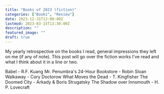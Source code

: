 ```yaml
---
title: "Books of 2023 (fiction)"
categories: ["Books", "Review"]
date: 2023-12-31T13:00:00Z
lastmod: 2023-03-15T13:30:00Z
description: ""
featured_image: ""
draft: true
---
```

My yearly retrospective on the books I read, general impressions they left on me (if any of note). This post will go over the fiction works I've read and what I think about it in a line or two.
<!--more-->
Babel - R.F. Kuang
Mr. Penumbra's 24-Hour Bookstore - Robin Sloan
Walkaway - Cory Doctorow
What Moves the Dead - T. Kingfisher
The Doomed City - Arkady & Boris Strugatsky
The Shadow over Innsmouth - H. P. Lovecraft
